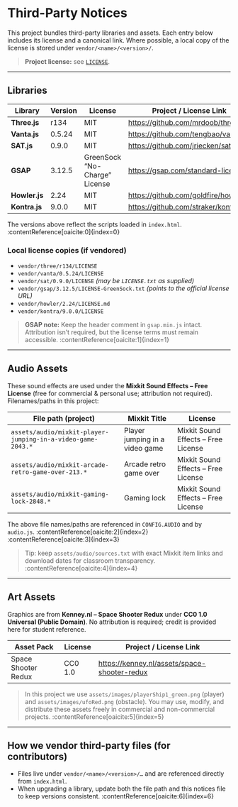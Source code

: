 # Third-Party Notices

This project bundles third-party libraries and assets. Each entry below includes its license and a canonical link. Where possible, a local copy of the license is stored under `vendor/<name>/<version>/`.

> **Project license:** see [`LICENSE`](./LICENSE).

---

## Libraries

| Library        | Version  | License                          | Project / License Link                          |
| -------------- | -------- | -------------------------------- | ------------------------------------------------|
| **Three.js**   | r134     | MIT                              | https://github.com/mrdoob/three.js              |
| **Vanta.js**   | 0.5.24   | MIT                              | https://github.com/tengbao/vanta                |
| **SAT.js**     | 0.9.0    | MIT                              | https://github.com/jriecken/sat-js              |
| **GSAP**       | 3.12.5   | GreenSock “No-Charge” License    | https://gsap.com/standard-license               |
| **Howler.js**  | 2.24     | MIT                              | https://github.com/goldfire/howler.js           |
| **Kontra.js**  | 9.0.0    | MIT                              | https://github.com/straker/kontra               |

The versions above reflect the scripts loaded in `index.html`. :contentReference[oaicite:0]{index=0}

### Local license copies (if vendored)

- `vendor/three/r134/LICENSE`  
- `vendor/vanta/0.5.24/LICENSE`  
- `vendor/sat/0.9.0/LICENSE` *(may be `LICENSE.txt` as supplied)*  
- `vendor/gsap/3.12.5/LICENSE-GreenSock.txt` *(points to the official license URL)*  
- `vendor/howler/2.24/LICENSE.md`  
- `vendor/kontra/9.0.0/LICENSE`  

> **GSAP note:** Keep the header comment in `gsap.min.js` intact. Attribution isn’t required, but the license terms must remain accessible. :contentReference[oaicite:1]{index=1}

---

## Audio Assets

These sound effects are used under the **Mixkit Sound Effects – Free License** (free for commercial & personal use; attribution not required). Filenames/paths in this project:

| File path (project)                                               | Mixkit Title                           | License                                |
| ----------------------------------------------------------------- | -------------------------------------- | -------------------------------------- |
| `assets/audio/mixkit-player-jumping-in-a-video-game-2043.*`       | Player jumping in a video game         | Mixkit Sound Effects – Free License    |
| `assets/audio/mixkit-arcade-retro-game-over-213.*`                | Arcade retro game over                 | Mixkit Sound Effects – Free License    |
| `assets/audio/mixkit-gaming-lock-2848.*`                          | Gaming lock                            | Mixkit Sound Effects – Free License    |

The above file names/paths are referenced in `CONFIG.AUDIO` and by `audio.js`. :contentReference[oaicite:2]{index=2} :contentReference[oaicite:3]{index=3}

> Tip: keep `assets/audio/sources.txt` with exact Mixkit item links and download dates for classroom transparency. :contentReference[oaicite:4]{index=4}

---

## Art Assets

Graphics are from **Kenney.nl – Space Shooter Redux** under **CC0 1.0 Universal (Public Domain)**. No attribution is required; credit is provided here for student reference.

| Asset Pack           | License  | Project / License Link                          |
| -------------------- | -------- | ----------------------------------------------- |
| Space Shooter Redux  | CC0 1.0  | https://kenney.nl/assets/space-shooter-redux    |

> In this project we use `assets/images/playerShip1_green.png` (player) and `assets/images/ufoRed.png` (obstacle). You may use, modify, and distribute these assets freely in commercial and non-commercial projects. :contentReference[oaicite:5]{index=5}

---

## How we vendor third-party files (for contributors)

- Files live under `vendor/<name>/<version>/…` and are referenced directly from `index.html`.  
- When upgrading a library, update both the file path and this notices file to keep versions consistent. :contentReference[oaicite:6]{index=6}

